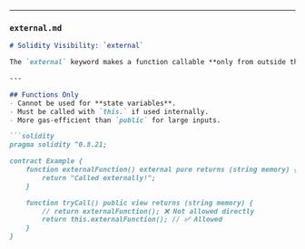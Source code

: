 
---

### `external.md`
```markdown
# Solidity Visibility: `external`

The `external` keyword makes a function callable **only from outside the contract**.  

---

## Functions Only
- Cannot be used for **state variables**.  
- Must be called with `this.` if used internally.  
- More gas-efficient than `public` for large inputs.  

```solidity
pragma solidity ^0.8.21;

contract Example {
    function externalFunction() external pure returns (string memory) {
        return "Called externally!";
    }

    function tryCall() public view returns (string memory) {
        // return externalFunction(); ❌ Not allowed directly
        return this.externalFunction(); // ✅ Allowed
    }
}
